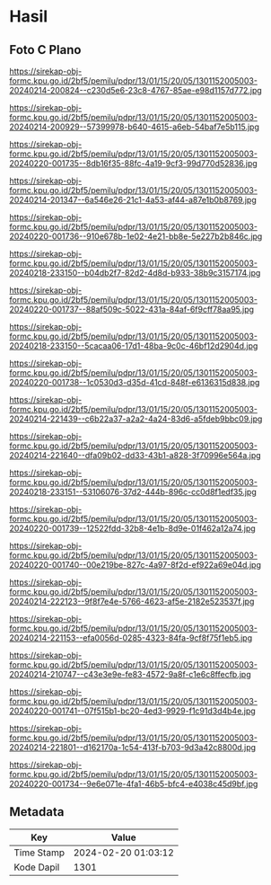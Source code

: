 # Hasil

## Foto C Plano

https://sirekap-obj-formc.kpu.go.id/2bf5/pemilu/pdpr/13/01/15/20/05/1301152005003-20240214-200824--c230d5e6-23c8-4767-85ae-e98d1157d772.jpg

https://sirekap-obj-formc.kpu.go.id/2bf5/pemilu/pdpr/13/01/15/20/05/1301152005003-20240214-200929--57399978-b640-4615-a6eb-54baf7e5b115.jpg

https://sirekap-obj-formc.kpu.go.id/2bf5/pemilu/pdpr/13/01/15/20/05/1301152005003-20240220-001735--8db16f35-88fc-4a19-9cf3-99d770d52836.jpg

https://sirekap-obj-formc.kpu.go.id/2bf5/pemilu/pdpr/13/01/15/20/05/1301152005003-20240214-201347--6a546e26-21c1-4a53-af44-a87e1b0b8769.jpg

https://sirekap-obj-formc.kpu.go.id/2bf5/pemilu/pdpr/13/01/15/20/05/1301152005003-20240220-001736--910e678b-1e02-4e21-bb8e-5e227b2b846c.jpg

https://sirekap-obj-formc.kpu.go.id/2bf5/pemilu/pdpr/13/01/15/20/05/1301152005003-20240218-233150--b04db2f7-82d2-4d8d-b933-38b9c3157174.jpg

https://sirekap-obj-formc.kpu.go.id/2bf5/pemilu/pdpr/13/01/15/20/05/1301152005003-20240220-001737--88af509c-5022-431a-84af-6f9cff78aa95.jpg

https://sirekap-obj-formc.kpu.go.id/2bf5/pemilu/pdpr/13/01/15/20/05/1301152005003-20240218-233150--5cacaa06-17d1-48ba-9c0c-46bf12d2904d.jpg

https://sirekap-obj-formc.kpu.go.id/2bf5/pemilu/pdpr/13/01/15/20/05/1301152005003-20240220-001738--1c0530d3-d35d-41cd-848f-e6136315d838.jpg

https://sirekap-obj-formc.kpu.go.id/2bf5/pemilu/pdpr/13/01/15/20/05/1301152005003-20240214-221439--c6b22a37-a2a2-4a24-83d6-a5fdeb9bbc09.jpg

https://sirekap-obj-formc.kpu.go.id/2bf5/pemilu/pdpr/13/01/15/20/05/1301152005003-20240214-221640--dfa09b02-dd33-43b1-a828-3f70996e564a.jpg

https://sirekap-obj-formc.kpu.go.id/2bf5/pemilu/pdpr/13/01/15/20/05/1301152005003-20240218-233151--53106076-37d2-444b-896c-cc0d8f1edf35.jpg

https://sirekap-obj-formc.kpu.go.id/2bf5/pemilu/pdpr/13/01/15/20/05/1301152005003-20240220-001739--12522fdd-32b8-4e1b-8d9e-01f462a12a74.jpg

https://sirekap-obj-formc.kpu.go.id/2bf5/pemilu/pdpr/13/01/15/20/05/1301152005003-20240220-001740--00e219be-827c-4a97-8f2d-ef922a69e04d.jpg

https://sirekap-obj-formc.kpu.go.id/2bf5/pemilu/pdpr/13/01/15/20/05/1301152005003-20240214-222123--9f8f7e4e-5766-4623-af5e-2182e523537f.jpg

https://sirekap-obj-formc.kpu.go.id/2bf5/pemilu/pdpr/13/01/15/20/05/1301152005003-20240214-221153--efa0056d-0285-4323-84fa-9cf8f75f1eb5.jpg

https://sirekap-obj-formc.kpu.go.id/2bf5/pemilu/pdpr/13/01/15/20/05/1301152005003-20240214-210747--c43e3e9e-fe83-4572-9a8f-c1e6c8ffecfb.jpg

https://sirekap-obj-formc.kpu.go.id/2bf5/pemilu/pdpr/13/01/15/20/05/1301152005003-20240220-001741--07f515b1-bc20-4ed3-9929-f1c91d3d4b4e.jpg

https://sirekap-obj-formc.kpu.go.id/2bf5/pemilu/pdpr/13/01/15/20/05/1301152005003-20240214-221801--d162170a-1c54-413f-b703-9d3a42c8800d.jpg

https://sirekap-obj-formc.kpu.go.id/2bf5/pemilu/pdpr/13/01/15/20/05/1301152005003-20240220-001734--9e6e071e-4fa1-46b5-bfc4-e4038c45d9bf.jpg


## Metadata

| Key        | Value               |
| ---------- | ------------------- |
| Time Stamp | 2024-02-20 01:03:12 |
| Kode Dapil | 1301                |



